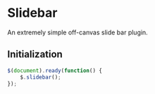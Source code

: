 # Slidebar

An extremely simple off-canvas slide bar plugin.

## Initialization

```javascript
$(document).ready(function() {
    $.slidebar();
});
```